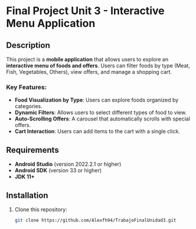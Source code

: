 # Final Project Unit 3 - Interactive Menu Application

## Description
This project is a **mobile application** that allows users to explore an **interactive menu of foods and offers**. Users can filter foods by type (Meat, Fish, Vegetables, Others), view offers, and manage a shopping cart.

### Key Features:
- **Food Visualization by Type**: Users can explore foods organized by categories.
- **Dynamic Filters**: Allows users to select different types of food to view.
- **Auto-Scrolling Offers**: A carousel that automatically scrolls with special offers.
- **Cart Interaction**: Users can add items to the cart with a single click.

## Requirements
- **Android Studio** (version 2022.2.1 or higher)
- **Android SDK** (version 33 or higher)
- **JDK 11+**

## Installation
1. Clone this repository:
   ```bash
   git clone https://github.com/Alexfh94/TrabajoFinalUnidad3.git


